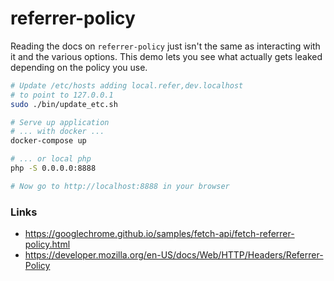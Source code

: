 # referrer-policy
Reading the docs on `referrer-policy` just isn't the same as interacting with it and the various options. This demo lets you see what actually gets leaked depending on the policy you use.

```sh
# Update /etc/hosts adding local.refer,dev.localhost 
# to point to 127.0.0.1
sudo ./bin/update_etc.sh

# Serve up application 
# ... with docker ...
docker-compose up

# ... or local php
php -S 0.0.0.0:8888

# Now go to http://localhost:8888 in your browser
```

### Links
- https://googlechrome.github.io/samples/fetch-api/fetch-referrer-policy.html
- https://developer.mozilla.org/en-US/docs/Web/HTTP/Headers/Referrer-Policy
